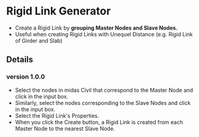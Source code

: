 # Rigid Link Generator

- Create a Rigid Link by **grouping Master Nodes and Slave Nodes.**
- Useful when creating Rigid Links with Unequel Distance (e.g. Rigid Link of Girder and Slab)
  <br />

## Details

### version 1.0.0

- Select the nodes in midas Civil that correspond to the Master Node and click in the input box.
- Similarly, select the nodes corresponding to the Slave Nodes and click in the input box.
- Select the Rigid Link's Properties.
- When you click the Create button, a Rigid Link is created from each Master Node to the nearest Slave Node.
